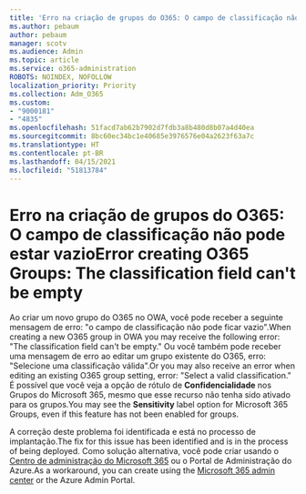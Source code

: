 ```yaml
---
title: 'Erro na criação de grupos do O365: O campo de classificação não pode estar vazio'
ms.author: pebaum
author: pebaum
manager: scotv
ms.audience: Admin
ms.topic: article
ms.service: o365-administration
ROBOTS: NOINDEX, NOFOLLOW
localization_priority: Priority
ms.collection: Adm_O365
ms.custom:
- "9000181"
- "4835"
ms.openlocfilehash: 51facd7ab62b7902d7fdb3a8b480d8b07a4d40ea
ms.sourcegitcommit: 8bc60ec34bc1e40685e3976576e04a2623f63a7c
ms.translationtype: HT
ms.contentlocale: pt-BR
ms.lasthandoff: 04/15/2021
ms.locfileid: "51813784"
---
```

# <a name="error-creating-o365-groups-the-classification-field-cant-be-empty"></a><span data-ttu-id="3d705-102">Erro na criação de grupos do O365: O campo de classificação não pode estar vazio</span><span class="sxs-lookup"><span data-stu-id="3d705-102">Error creating O365 Groups: The classification field can't be empty</span></span>

<span data-ttu-id="3d705-103">Ao criar um novo grupo do O365 no OWA, você pode receber a seguinte mensagem de erro: "o campo de classificação não pode ficar vazio".</span><span class="sxs-lookup"><span data-stu-id="3d705-103">When creating a new O365 group in OWA you may receive the following error: "The classification field can't be empty."</span></span>  <span data-ttu-id="3d705-104">Ou você também pode receber uma mensagem de erro ao editar um grupo existente do O365, erro: "Selecione uma classificação válida".</span><span class="sxs-lookup"><span data-stu-id="3d705-104">Or you may also receive an error when editing an existing O365 group setting, error: "Select a valid classification."</span></span>   <span data-ttu-id="3d705-105">É possível que você veja a opção de rótulo de **Confidencialidade** nos Grupos do Microsoft 365, mesmo que esse recurso não tenha sido ativado para os grupos.</span><span class="sxs-lookup"><span data-stu-id="3d705-105">You may see the **Sensitivity** label option for Microsoft 365 Groups, even if this feature has not been enabled for groups.</span></span>

<span data-ttu-id="3d705-106">A correção deste problema foi identificada e está no processo de implantação.</span><span class="sxs-lookup"><span data-stu-id="3d705-106">The fix for this issue has been identified and is in the process of being deployed.</span></span>  <span data-ttu-id="3d705-107">Como solução alternativa, você pode criar usando o [Centro de administração do Microsoft 365](https://docs.microsoft.com/microsoft-365/admin/create-groups/create-groups?view=o365-worldwide) ou o Portal de Administração do Azure.</span><span class="sxs-lookup"><span data-stu-id="3d705-107">As a workaround, you can create using the [Microsoft 365 admin center](https://docs.microsoft.com/microsoft-365/admin/create-groups/create-groups?view=o365-worldwide) or the Azure Admin Portal.</span></span>
